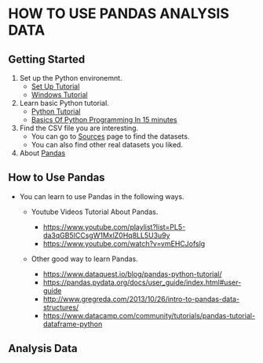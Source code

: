 # HOW TO USE PANDAS ANALYSIS DATA

## Getting Started

1. Set up the Python environemnt. 
    - [Set Up Tutorial](Set_Up/Set_up.md)
    - [Windows Tutorial](https://www.youtube.com/watch?v=YO6QgvgOz6U&t=217s)
2. Learn basic Python tutorial.
    - [Python Tutorial](https://www.tutorialspoint.com/python/python_environment.htm)
    - [Basics Of Python Programming In 15 minutes](https://www.youtube.com/watch?v=5Y-MghiDmQ4)
3. Find the CSV file you are interesting. 
    - You can go to [Sources](https://github.com/yz5z2/ImpacT/blob/main/Sources.md) page to find the datasets.
    - You can also find other real datasets you liked.
4. About [Pandas](https://pandas.pydata.org/about/)

## How to Use Pandas

* You can learn to use Pandas in the following ways.
    * Youtube Videos Tutorial About Pandas.
        - https://www.youtube.com/playlist?list=PL5-da3qGB5ICCsgW1MxlZ0Hq8LL5U3u9y
        - https://www.youtube.com/watch?v=vmEHCJofslg
        
    * Other good way to learn Pandas.
        - https://www.dataquest.io/blog/pandas-python-tutorial/
        - https://pandas.pydata.org/docs/user_guide/index.html#user-guide
        - http://www.gregreda.com/2013/10/26/intro-to-pandas-data-structures/
        - https://www.datacamp.com/community/tutorials/pandas-tutorial-dataframe-python
       
## Analysis Data
